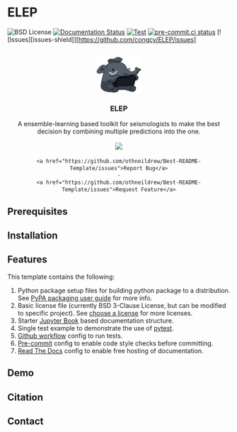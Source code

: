 # ELEP
![BSD License](https://badgen.net/badge/license/BSD-3-Clause/blue)
[![Documentation Status](https://readthedocs.org/projects/ssec-python-project-template/badge/?version=latest)](https://ssec-python-project-template.readthedocs.io/en/latest/?badge=latest)
[![Test](https://github.com/uw-ssec/python-project-template/actions/workflows/test.yaml/badge.svg)](https://github.com/uw-ssec/python-project-template/actions/workflows/test.yaml)
[![pre-commit.ci status](https://results.pre-commit.ci/badge/github/uw-ssec/python-project-template/main.svg)](https://results.pre-commit.ci/latest/github/uw-ssec/python-project-template/main)
[![Issues][issues-shield]][https://github.com/congcy/ELEP/issues]


<!-- PROJECT LOGO -->
<br />
<div align="center">
  <a href="https://github.com/congcy/ELEP">
    <img src="images/ELEP_logo.png" alt="Logo" width="100" height="80">
  </a>
  <h3 align="center">ELEP</h3>
  <p align="center">
    A ensemble-learning based toolkit for seismologists to make the best decision by combining multiple predictions into the one. 
    <br />
    <br />
    <a href="https://github.com/congcy/ELEP/graphs/contributors" alt="Contributors">
        <img src="https://github.com/congcy/ELEP/graphs/contributors/badges/shields" /></a>

    <a href="https://github.com/othneildrew/Best-README-Template/issues">Report Bug</a>
    ·
    <a href="https://github.com/othneildrew/Best-README-Template/issues">Request Feature</a>
  </p>
</div>


## Prerequisites

## Installation 

## Features

This template contains the following:

1. Python package setup files for building python package to a distribution.
See [PyPA packaging user guide](https://packaging.python.org/en/latest/) for more info.
2. Basic license file (currently BSD 3-Clause License, but can be modified to specific project).
See [choose a license](https://choosealicense.com/) for more licenses.
3. Starter [Jupyter Book](https://jupyterbook.org) based documentation structure.
4. Single test example to demonstrate the use of [pytest](https://docs.pytest.org/en/7.2.x/).
5. [Github workflow](https://docs.github.com/en/actions/using-workflows/workflow-syntax-for-github-actions) config to run tests.
6. [Pre-commit](https://pre-commit.com/) config to enable code style checks before committing.
7. [Read The Docs](https://readthedocs.org/) config to enable free hosting of documentation.

## Demo

## Citation 

## Contact

